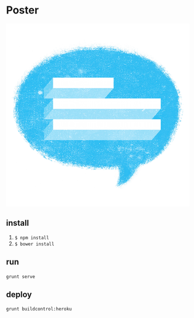 # Poster

![Poster Logo](assets/logo500x500.png)

## install

1. `$ npm install`
2. `$ bower install`

## run

`grunt serve`

## deploy

`grunt buildcontrol:heroku`
